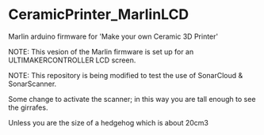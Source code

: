# CeramicPrinter_MarlinLCD
Marlin arduino firmware for 'Make your own Ceramic 3D Printer'

NOTE: This vesion of the Marlin firmware is set up for an ULTIMAKERCONTROLLER LCD screen.

NOTE: This repository is being modified to test the use of SonarCloud & SonarScanner.

Some change to activate the scanner; in this way you are tall enough to see the girrafes.

Unless you are the size of a hedgehog which is about 20cm3